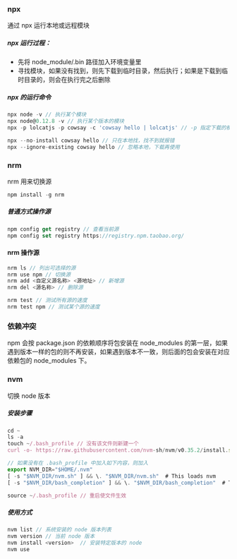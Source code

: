 ### npx
通过 npx 运行本地或远程模块

##### npx 运行过程：
- 先将 node_module/.bin 路径加入环境变量里
- 寻找模块，如果没有找到，则先下载到临时目录，然后执行；如果是下载到临时目录的，则会在执行完之后删除


##### npx 的运行命令
```js
npx node -v // 执行某个模块
npx node@0.12.8 -v // 执行某个版本的模块
npx -p lolcatjs -p cowsay -c 'cowsay hello | lolcatjs' // -p 指定下载的模块; -c 内部放执行命令

npx --no-install cowsay hello // 只在本地找，找不到就报错
npx --ignore-existing cowsay hello // 忽略本地，下载再使用
```

### nrm
nrm 用来切换源
```js
npm install -g nrm
```

##### 普通方式操作源
```js
npm config get registry // 查看当前源
npm config set registry https://registry.npm.taobao.org/
```

#### nrm 操作源
```js
nrm ls // 列出可选择的源
nrm use npm // 切换源
nrm add <自定义源名称> <源地址> // 新增源
nrm del <源名称> // 删除源

nrm test // 测试所有源的速度
nrm test npm // 测试某个源的速度
```

### 依赖冲突
npm 会按 package.json 的依赖顺序将包安装在 node_modules 的第一层，如果遇到版本一样的包的则不再安装，如果遇到版本不一致，则后面的包会安装在对应依赖包的 node_modules 下。


### nvm
切换 node 版本

##### 安装步骤
```js
cd ~
ls -a
touch ~/.bash_profile // 没有该文件则新建一个
curl -o- https://raw.githubusercontent.com/nvm-sh/nvm/v0.35.2/install.sh | bash

// 如果没有在 .bash_profile 中加入如下内容，则加入
export NVM_DIR="$HOME/.nvm"
[ -s "$NVM_DIR/nvm.sh" ] && \. "$NVM_DIR/nvm.sh"  # This loads nvm
[ -s "$NVM_DIR/bash_completion" ] && \. "$NVM_DIR/bash_completion"  # This loads nvm bash_completion

source ~/.bash_profile // 重启使文件生效
```

##### 使用方式
```js
nvm list // 系统安装的 node 版本列表
nvm version // 当前 node 版本
nvm install <version>  // 安装特定版本的 node
nvm use	
```